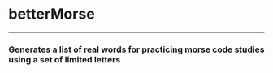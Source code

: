 # betterMorse
---
### Generates a list of real words for practicing morse code studies using a set of limited letters
